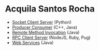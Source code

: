 # Acquila Santos Rocha

- [Socket Client Server](https://github.com/Sistemas-Distribuidos-UFG/AcquilaSantosRocha/tree/master/ClientServer) (Python)
- [Producer Consumer](https://github.com/Sistemas-Distribuidos-UFG/AcquilaSantosRocha/tree/master/ProducerConsumer) (C++, Java)
- [Remote Method Invocation](https://github.com/Sistemas-Distribuidos-UFG/AcquilaSantosRocha/tree/master/RMI) (Java)
- [RPC Client Server](https://github.com/Sistemas-Distribuidos-UFG/AcquilaSantosRocha/tree/master/RPC) (NodeJS, Ruby, Pug)
- [Web Services](https://github.com/Sistemas-Distribuidos-UFG/AcquilaSantosRocha/tree/master/WebServices) (Java)
